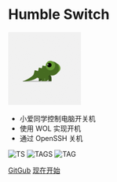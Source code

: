 <!--
 * @Author       : Humility
 * @Date         : 2021-10-25 20:38:47
 * @LastEditTime : 2023-07-25 17:37:31
 * @LastEditors  : LST-Public
 * @FilePath     : \miot-pc-switch-bemfa\docs\_coverpage.md
 * @Description  : cover page
-->

# Humble Switch

![profile](img/profile.png ":class=profile")

- 小爱同学控制电脑开关机
- 使用 WOL 实现开机
- 通过 OpenSSH 关机

![TS](https://badgen.net/badge/icon/typescript?icon=typescript&label "TS")
![TAGS](https://badgen.net/github/tags/forhumility/humble-switch-bemfa "TAGS")
![TAG](https://badgen.net/github/tag/forhumility/humble-switch-bemfa "TAG")

[GitGub](https://github.com/forhumility/humble-switch-bemfa) [现在开始](README)
